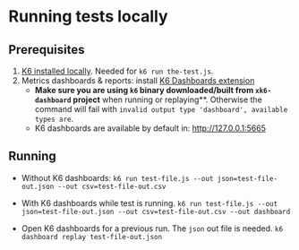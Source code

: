 # Running tests locally

## Prerequisites

1. [K6 installed locally](https://k6.io/docs/get-started/installation/). Needed for `k6 run the-test.js`.
1. Metrics dashboards & reports: install [K6 Dashboards extension](https://github.com/szkiba/xk6-dashboard#download)
   - **Make sure you are using `k6` binary downloaded/built from `xk6-dashboard` project** when running or replaying\*\*.
     Otherwise the command will fail with `invalid output type 'dashboard', available types are`.
   - K6 dashboards are available by default in: http://127.0.0.1:5665

## Running

- Without K6 dashboards:
  `k6 run test-file.js --out json=test-file-out.json --out csv=test-file-out.csv`

- With K6 dashboards while test is running.
  `k6 run test-file.js --out json=test-file-out.json --out csv=test-file-out.csv --out dashboard`

- Open K6 dashboards for a previous run. The `json` out file is needed.
  `k6 dashboard replay test-file-out.json`
